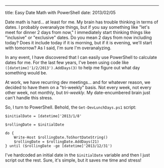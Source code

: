 ---
title: Easy Date Math with PowerShell
date: 2013/02/05

Date math is hard... at least for me. My brain has trouble thinking in terms
of dates. I probably overanalyze things, but if you say something like "let's
meet for dinner 2 days from now," I immediately start thinking things like
"inclusive" or "exclusive" dates. Do you mean 2 days from now including today?
Does it include today if it is morning, but if it is evening, we'll start with
tomorrow? As I said, I'm sure I'm overanalyzing.

In any event, I have discovered that I can easily use PowerShell to calculate
dates for me. For the last few years, I've been using code like 
`([datetime]'1/2/2013').AddDays(3)` to help me figure out what day something
would be.

At work, we have recurring dev meetings... and for whatever reason, we decided
to have them on a "tri-weekly" basis. Not every week, not every other week,
not monthly, but *tri-weekly*. My date-encumbered brain just can't handle this
stress.

So, I turn to PowerShell. Behold, the `Get-DevLunchDays.ps1` script:

    $initialDate = [datetime]'2013/1/8'

    $rollingDate = $initialDate

    do {
        Write-Host $rollingDate.ToShortDateString()
        $rollingDate = $rollingDate.AddDays(21)
    } until ($rollingDate -ge [datetime]'2013/12/31')

I've hardcoded an initial date in the `$initialDate` variable and then I just
script out the rest. Sure, it's simple, but it saves me time and stress!
